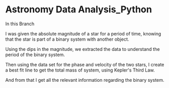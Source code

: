 # Astronomy Data Analysis_Python

In this Branch

I was given the absolute magnitude of a star for a period of time, knowing that the star is part of a binary system with another object.

Using the dips in the magnitude, we extracted the data to understand the period of the binary system.

Then using the data set for the phase and velocity of the two stars, I create a best fit line to get the total mass of system, using Kepler's Third Law.  

And from that I get all the relevant information regarding the binary system. 
